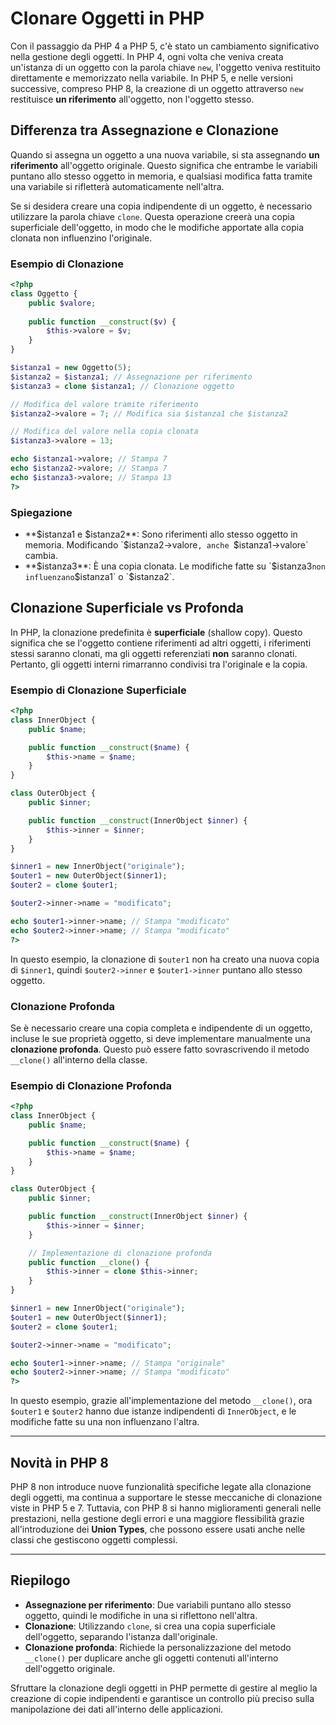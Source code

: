 # Clonare Oggetti in PHP

Con il passaggio da PHP 4 a PHP 5, c'è stato un cambiamento significativo nella gestione degli oggetti. In PHP 4, ogni volta che veniva creata un'istanza di un oggetto con la parola chiave `new`, l'oggetto veniva restituito direttamente e memorizzato nella variabile. In PHP 5, e nelle versioni successive, compreso PHP 8, la creazione di un oggetto attraverso `new` restituisce **un riferimento** all'oggetto, non l'oggetto stesso.

## Differenza tra Assegnazione e Clonazione

Quando si assegna un oggetto a una nuova variabile, si sta assegnando **un riferimento** all'oggetto originale. Questo significa che entrambe le variabili puntano allo stesso oggetto in memoria, e qualsiasi modifica fatta tramite una variabile si rifletterà automaticamente nell'altra.

Se si desidera creare una copia indipendente di un oggetto, è necessario utilizzare la parola chiave `clone`. Questa operazione creerà una copia superficiale dell'oggetto, in modo che le modifiche apportate alla copia clonata non influenzino l'originale.

### Esempio di Clonazione

```php
<?php
class Oggetto {
    public $valore;
    
    public function __construct($v) {
        $this->valore = $v;
    }
}

$istanza1 = new Oggetto(5);
$istanza2 = $istanza1; // Assegnazione per riferimento
$istanza3 = clone $istanza1; // Clonazione oggetto

// Modifica del valore tramite riferimento
$istanza2->valore = 7; // Modifica sia $istanza1 che $istanza2

// Modifica del valore nella copia clonata
$istanza3->valore = 13;

echo $istanza1->valore; // Stampa 7
echo $istanza2->valore; // Stampa 7
echo $istanza3->valore; // Stampa 13
?>
```

### Spiegazione

- **$istanza1 e $istanza2**: Sono riferimenti allo stesso oggetto in memoria. Modificando `$istanza2->valore`, anche `$istanza1->valore` cambia.
- **$istanza3**: È una copia clonata. Le modifiche fatte su `$istanza3` non influenzano `$istanza1` o `$istanza2`.

## Clonazione Superficiale vs Profonda

In PHP, la clonazione predefinita è **superficiale** (shallow copy). Questo significa che se l'oggetto contiene riferimenti ad altri oggetti, i riferimenti stessi saranno clonati, ma gli oggetti referenziati **non** saranno clonati. Pertanto, gli oggetti interni rimarranno condivisi tra l'originale e la copia.

### Esempio di Clonazione Superficiale

```php
<?php
class InnerObject {
    public $name;

    public function __construct($name) {
        $this->name = $name;
    }
}

class OuterObject {
    public $inner;

    public function __construct(InnerObject $inner) {
        $this->inner = $inner;
    }
}

$inner1 = new InnerObject("originale");
$outer1 = new OuterObject($inner1);
$outer2 = clone $outer1;

$outer2->inner->name = "modificato";

echo $outer1->inner->name; // Stampa "modificato"
echo $outer2->inner->name; // Stampa "modificato"
?>
```

In questo esempio, la clonazione di `$outer1` non ha creato una nuova copia di `$inner1`, quindi `$outer2->inner` e `$outer1->inner` puntano allo stesso oggetto.

### Clonazione Profonda

Se è necessario creare una copia completa e indipendente di un oggetto, incluse le sue proprietà oggetto, si deve implementare manualmente una **clonazione profonda**. Questo può essere fatto sovrascrivendo il metodo `__clone()` all'interno della classe.

### Esempio di Clonazione Profonda

```php
<?php
class InnerObject {
    public $name;

    public function __construct($name) {
        $this->name = $name;
    }
}

class OuterObject {
    public $inner;

    public function __construct(InnerObject $inner) {
        $this->inner = $inner;
    }

    // Implementazione di clonazione profonda
    public function __clone() {
        $this->inner = clone $this->inner;
    }
}

$inner1 = new InnerObject("originale");
$outer1 = new OuterObject($inner1);
$outer2 = clone $outer1;

$outer2->inner->name = "modificato";

echo $outer1->inner->name; // Stampa "originale"
echo $outer2->inner->name; // Stampa "modificato"
?>
```

In questo esempio, grazie all'implementazione del metodo `__clone()`, ora `$outer1` e `$outer2` hanno due istanze indipendenti di `InnerObject`, e le modifiche fatte su una non influenzano l'altra.

---

## Novità in PHP 8

PHP 8 non introduce nuove funzionalità specifiche legate alla clonazione degli oggetti, ma continua a supportare le stesse meccaniche di clonazione viste in PHP 5 e 7. Tuttavia, con PHP 8 si hanno miglioramenti generali nelle prestazioni, nella gestione degli errori e una maggiore flessibilità grazie all'introduzione dei **Union Types**, che possono essere usati anche nelle classi che gestiscono oggetti complessi.

---

## Riepilogo

- **Assegnazione per riferimento**: Due variabili puntano allo stesso oggetto, quindi le modifiche in una si riflettono nell'altra.
- **Clonazione**: Utilizzando `clone`, si crea una copia superficiale dell'oggetto, separando l'istanza dall'originale.
- **Clonazione profonda**: Richiede la personalizzazione del metodo `__clone()` per duplicare anche gli oggetti contenuti all'interno dell'oggetto originale.

Sfruttare la clonazione degli oggetti in PHP permette di gestire al meglio la creazione di copie indipendenti e garantisce un controllo più preciso sulla manipolazione dei dati all'interno delle applicazioni.

